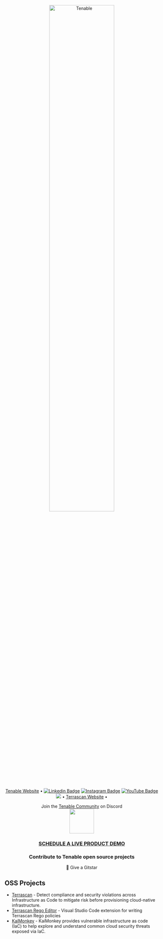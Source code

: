 <div align="center"><img width="65%" height="65%" src="https://static.tenable.com/press/logos/TenableLogo_FullColor_RGB.png" alt="Tenable"></div>

<p align="center">
  <a href="https://www.tenable.com"> Tenable Website</a> •
  <a href="https://www.linkedin.com/company/tenableinc/"><img src="https://img.shields.io/badge/tenable-mycompany/?style=flat-square&logo=Linkedin&logoColor=white&link=https://www.linkedin.com/company/tenableinc/" alt="Linkedin Badge" ></a>
  <a href="https://www.instagram.com/tenablesecurity/"><img src="https://img.shields.io/badge/tenable-purple?style=flat-square&logo=instagram&logoColor=white&link=https://www.instagram.com/tenablesecurity/" alt="Instagram Badge" ></a>
  <a href="https://www.youtube.com/user/tenablesecurity"><img src="https://img.shields.io/badge/-tenable-darkred?style=flat-square&logo=youtube&logoColor=white&link=https://www.youtube.com/user/tenablesecurity" alt="YouTube Badge" ></a>
  <a href="https://twitter.com/intent/follow?screen_name=TenableSecurity&tw_p=followbutton"><img src="https://img.shields.io/twitter/follow/TenableSecurity?label=%40TenableSecurity&style=social"></a>
  •
   <a href="https://runterrascan.io"> Terrascan Website</a> •
</p>

<p align="center">
    Join the <a href="https://discord.gg/59vwVuGyGr">Tenable Community</a> on Discord
<br/>
<a href="https://discord.gg/59vwVuGyGr">
    <img src="http://fig.io/icons/discord-logo-square.png" width="80px" height="80px" />
</a>
</p>

<h3 align="center"><a href="https://www.tenable.com/products/tenable-cs/evaluate"> SCHEDULE A LIVE PRODUCT DEMO</a></h3>

<h3 align="center">Contribute to Tenable open source projects</h3>
<p align="center">🌟 Give a Gitstar </p>

## OSS Projects
- [Terrascan](https://github.com/tenable/terrascan) - Detect compliance and security violations across Infrastructure as Code to mitigate risk before provisioning cloud-native infrastructure. <br>
- [Terrascan Rego Editor](https://github.com/tenable/terrascan-rego-editor)  - Visual Studio Code extension for writing Terrascan Rego policies <br>
- [KaiMonkey](https://github.com/tenable/KaiMonkey) - KaiMonkey provides vulnerable infrastructure as code (IaC) to help explore and understand common cloud security threats exposed via IaC.
